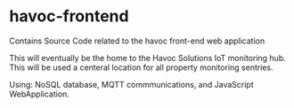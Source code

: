 # havoc-frontend
Contains Source Code related to the havoc front-end web application

This will eventually be the home to the Havoc Solutions IoT monitoring hub. This will be used a centeral location for all property monitoring sentries.

Using: NoSQL database, MQTT commmunications, and JavaScript WebApplication. 
